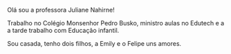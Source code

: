 Olá sou a professora Juliane Nahirne!

Trabalho no Colégio Monsenhor Pedro Busko, ministro aulas no Edutech e a  a tarde trabalho com Educação infantil.

 Sou casada, tenho dois filhos, a  Emily e  o Felipe uns amores.
